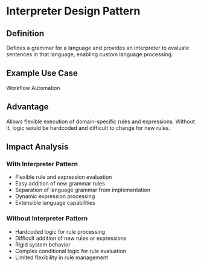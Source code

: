# Interpreter Design Pattern

## Definition
Defines a grammar for a language and provides an interpreter to evaluate sentences in that language, enabling custom language processing.

## Example Use Case
Workflow Automation

## Advantage
Allows flexible execution of domain-specific rules and expressions. Without it, logic would be hardcoded and difficult to change for new rules.

## Impact Analysis

### With Interpreter Pattern
- Flexible rule and expression evaluation
- Easy addition of new grammar rules
- Separation of language grammar from implementation
- Dynamic expression processing
- Extensible language capabilities

### Without Interpreter Pattern
- Hardcoded logic for rule processing
- Difficult addition of new rules or expressions
- Rigid system behavior
- Complex conditional logic for rule evaluation
- Limited flexibility in rule management
